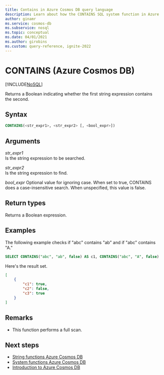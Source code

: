 ```yaml
---
title: Contains in Azure Cosmos DB query language
description: Learn about how the CONTAINS SQL system function in Azure Cosmos DB returns a Boolean indicating whether the first string expression contains the second
author: ginamr
ms.service: cosmos-db
ms.subservice: nosql
ms.topic: conceptual
ms.date: 04/01/2021
ms.author: girobins
ms.custom: query-reference, ignite-2022
---
```

# CONTAINS (Azure Cosmos DB)
[!INCLUDE[NoSQL](../../includes/appliesto-nosql.md)]

Returns a Boolean indicating whether the first string expression contains the second.  
  
## Syntax
  
```sql
CONTAINS(<str_expr1>, <str_expr2> [, <bool_expr>])  
```  
  
## Arguments
  
*str_expr1*  
   Is the string expression to be searched.  
  
*str_expr2*  
   Is the string expression to find.  

*bool_expr*
    Optional value for ignoring case. When set to true, CONTAINS does a case-insensitive search. When unspecified, this value is false.
  
## Return types
  
  Returns a Boolean expression.  
  
## Examples
  
  The following example checks if "abc" contains "ab" and if "abc" contains "A."  
  
```sql
SELECT CONTAINS("abc", "ab", false) AS c1, CONTAINS("abc", "A", false) AS c2, CONTAINS("abc", "A", true) AS c3
```  
  
 Here's the result set.  
  
```json
[
    {
        "c1": true,
        "c2": false,
        "c3": true
    }
]
```  

## Remarks

- This function performs a full scan.

## Next steps

- [String functions Azure Cosmos DB](string-functions.md)
- [System functions Azure Cosmos DB](system-functions.yml)
- [Introduction to Azure Cosmos DB](../../introduction.md)
